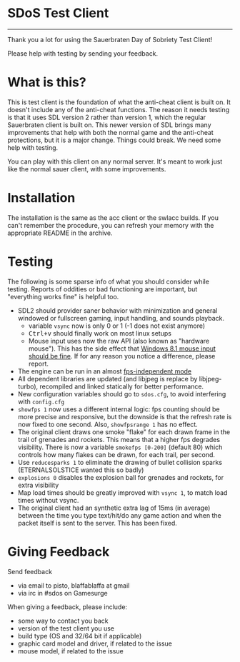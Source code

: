 # SDoS Test Client #

-------

Thank you a lot for using the Sauerbraten Day of Sobriety Test Client!

Please help with testing by sending your feedback.

# What is this? #

This is test client is the foundation of what the anti-cheat client is
built on. It doesn't include any of the anti-cheat functions. The
reason it needs testing is that it uses SDL version 2 rather than
version 1, which the regular Sauerbraten client is built on. This
newer version of SDL brings many improvements that help with both the
normal game and the anti-cheat protections, but it is a major
change. Things could break. We need some help with testing.

You can play with this client on any normal server. It's meant to work
just like the normal sauer client, with some improvements.

# Installation #

The installation is the same as the acc client or the swlacc
builds. If you can't remember the procedure, you can refresh your
memory with the appropriate README in the archive.

# Testing #

The following is some sparse info of what you should consider while
testing. Reports of oddities or bad functioning are important, but
"everything works fine" is helpful too.

- SDL2 should provider saner behavior with minimization and general
  windowed or fullscreen gaming, input handling, and sounds playback.
  - variable `vsync` now is only 0 or 1 (-1 does not exist anymore)
  - <kbd>Ctrl+v</kbd> should finally work on most linux setups
  - Mouse input uses now the raw API (also known as "hardware mouse").
    This has the side effect that [Windows 8.1 mouse input should be fine](http://www.reddit.com/r/windows/comments/1oor43/windows_81_warning_for_gamers_issues_with/ "some reddit rant"). If
    for any reason you notice a difference, please report.
- The engine can be run in an almost [fps-independent mode](https://github.com/pisto/sdos-test#bonus-pro-setting-multipoll--101-low-latency-input "just a few lines down in this README")
- All dependent libraries are updated (and libjpeg is replace by
  libjpeg-turbo), recompiled and linked statically for better performance.
- New configuration variables should go to `sdos.cfg`, to avoid
    interfering with `config.cfg`
- `showfps 1` now uses a different internal logic: fps counting should
  be more precise and responsive, but the downside is that the refresh
  rate is now fixed to one second. Also, `showfpsrange 1` has no effect.
- The original client draws one smoke "flake" for each drawn frame in the
  trail of grenades and rockets. This means that a higher fps degrades
  visibility. There is now a variable `smokefps [0-200]` (default 80) which
  controls how many flakes can be drawn, for each trail, per second.
- Use `reducesparks 1` to eliminate the drawing of bullet collision sparks
  (ETERNALSOLSTICE wanted this so badly)
- `explosions 0` disables the explosion ball for grenades and rockets, for
  extra visibility
- Map load times should be greatly improved with `vsync 1`, to match load
  times without vsync.
- The original client had an synthetic extra lag of 15ms (in average)
  between the time you type text/hit/do any game action and when the
  packet itself is sent to the server. This has been fixed.

# Giving Feedback #

Send feedback

- via email to pisto, blaffablaffa at gmail
- via irc in #sdos on Gamesurge

When giving a feedback, please include:

- some way to contact you back
- version of the test client you use
- build type (OS and 32/64 bit if applicable)
- graphic card model and driver, if related to the issue
- mouse model, if related to the issue
